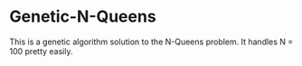 # Genetic-N-Queens

This is a genetic algorithm solution to the N-Queens problem. It handles N = 100 pretty easily.
